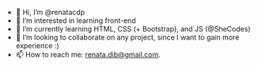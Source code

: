 - 👋 Hi, I’m @renatacdp
- 👀 I’m interested in learning front-end 
- 🌱 I’m currently learning HTML, CSS (+ Bootstrap), and JS (@SheCodes)
- 💞️ I’m looking to collaborate on any project, since I want to gain more experience :)
- 📫 How to reach me: renata.dib@gmail.com.
